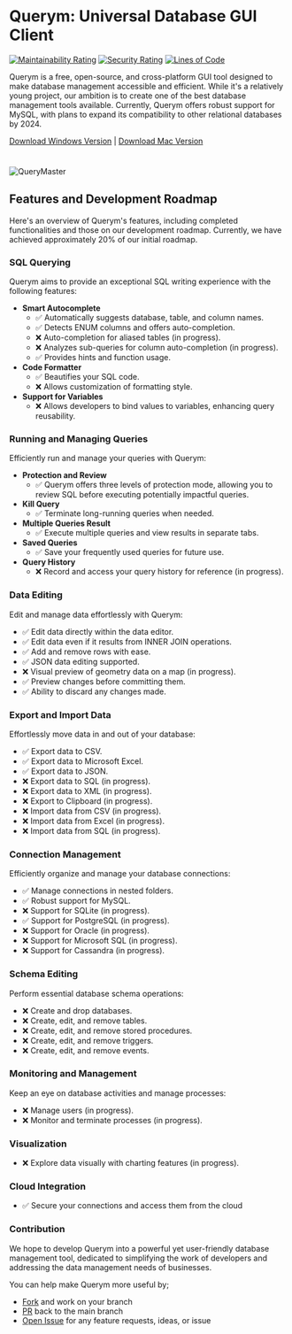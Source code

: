 # Querym: Universal Database GUI Client

[![Maintainability Rating](https://sonarcloud.io/api/project_badges/measure?project=invisal_query-master&metric=sqale_rating)](https://sonarcloud.io/summary/new_code?id=invisal_query-master) [![Security Rating](https://sonarcloud.io/api/project_badges/measure?project=invisal_query-master&metric=security_rating)](https://sonarcloud.io/summary/new_code?id=invisal_query-master)
[![Lines of Code](https://sonarcloud.io/api/project_badges/measure?project=invisal_query-master&metric=ncloc)](https://sonarcloud.io/summary/new_code?id=invisal_query-master)

Querym is a free, open-source, and cross-platform GUI tool designed to make database management accessible and efficient. While it's a relatively young project, our ambition is to create one of the best database management tools available. Currently, Querym offers robust support for MySQL, with plans to expand its compatibility to other relational databases by 2024.

[Download Windows Version](https://apps.microsoft.com/store/detail/querymaster/9PBF90B3T7Z2?hl=en-us&gl=us) | [Download Mac Version](https://github.com/invisal/query-master/releases)

<div style="height: 10px"></div>

![QueryMaster](https://i.ibb.co/6ybwWYy/animated2.gif)

## Features and Development Roadmap

Here's an overview of Querym's features, including completed functionalities and those on our development roadmap. Currently, we have achieved approximately 20% of our initial roadmap.

### SQL Querying

Querym aims to provide an exceptional SQL writing experience with the following features:

- **Smart Autocomplete**
  - ✅ Automatically suggests database, table, and column names.
  - ✅ Detects ENUM columns and offers auto-completion.
  - ❌ Auto-completion for aliased tables (in progress).
  - ❌ Analyzes sub-queries for column auto-completion (in progress).
  - ✅ Provides hints and function usage.
- **Code Formatter**
  - ✅ Beautifies your SQL code.
  - ❌ Allows customization of formatting style.
- **Support for Variables**
  - ❌ Allows developers to bind values to variables, enhancing query reusability.

### Running and Managing Queries

Efficiently run and manage your queries with Querym:

- **Protection and Review**
  - ✅ Querym offers three levels of protection mode, allowing you to review SQL before executing potentially impactful queries.
- **Kill Query**
  - ✅ Terminate long-running queries when needed.
- **Multiple Queries Result**
  - ✅ Execute multiple queries and view results in separate tabs.
- **Saved Queries**
  - ✅ Save your frequently used queries for future use.
- **Query History**
  - ❌ Record and access your query history for reference (in progress).

### Data Editing

Edit and manage data effortlessly with Querym:

- ✅ Edit data directly within the data editor.
- ✅ Edit data even if it results from INNER JOIN operations.
- ✅ Add and remove rows with ease.
- ✅ JSON data editing supported.
- ❌ Visual preview of geometry data on a map (in progress).
- ✅ Preview changes before committing them.
- ✅ Ability to discard any changes made.

### Export and Import Data

Effortlessly move data in and out of your database:

- ✅ Export data to CSV.
- ✅ Export data to Microsoft Excel.
- ✅ Export data to JSON.
- ❌ Export data to SQL (in progress).
- ❌ Export data to XML (in progress).
- ❌ Export to Clipboard (in progress).
- ❌ Import data from CSV (in progress).
- ❌ Import data from Excel (in progress).
- ❌ Import data from SQL (in progress).

### Connection Management

Efficiently organize and manage your database connections:

- ✅ Manage connections in nested folders.
- ✅ Robust support for MySQL.
- ❌ Support for SQLite (in progress).
- ✅ Support for PostgreSQL (in progress).
- ❌ Support for Oracle (in progress).
- ❌ Support for Microsoft SQL (in progress).
- ❌ Support for Cassandra (in progress).

### Schema Editing

Perform essential database schema operations:

- ❌ Create and drop databases.
- ❌ Create, edit, and remove tables.
- ❌ Create, edit, and remove stored procedures.
- ❌ Create, edit, and remove triggers.
- ❌ Create, edit, and remove events.

### Monitoring and Management

Keep an eye on database activities and manage processes:

- ❌ Manage users (in progress).
- ❌ Monitor and terminate processes (in progress).

### Visualization

- ❌ Explore data visually with charting features (in progress).

### Cloud Integration

- ✅ Secure your connections and access them from the cloud

### Contribution 

We hope to develop Querym into a powerful yet user-friendly database management tool, dedicated to simplifying the work of developers and addressing the data management needs of businesses. 

You can help make Querym more useful by; 
- [Fork](https://github.com/QueryMx/QueryM/fork) and work on your branch
- [PR](https://github.com/QueryMx/QueryM/pulls) back to the main branch
- [Open Issue](https://github.com/QueryMx/QueryM/issues) for any feature requests, ideas, or issue
